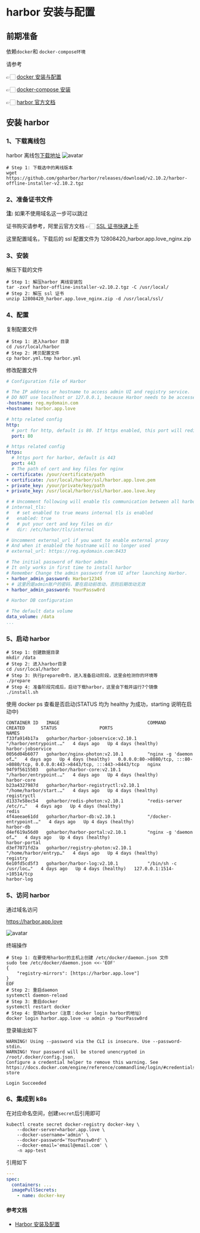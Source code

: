 # harbor 安装与配置

## 前期准备

依赖`docker`和 `docker-compose环境`

请参考

👉🏻 [docker 安装与配置](../docker/linux_docker_installed.md)

👉🏻 [docker-compose 安装](../docker/linux_docker_compose_installed.md)

👉🏻 [harbor 官方文档](https://goharbor.io/)

## 安装 harbor

### 1、下载离线包

harbor 离线包[下载地址](https://github.com/goharbor/harbor/releases)
![avatar](../../images/operations/harbor/harbor_pkg.png)

```shell
# Step 1: 下载选中的离线版本
wget https://github.com/goharbor/harbor/releases/download/v2.10.2/harbor-offline-installer-v2.10.2.tgz
```

### 2、准备证书文件

**注:** 如果不使用域名这一步可以跳过

证书购买请参考，阿里云官方文档 👉🏻 [SSL 证书快速上手](https://www.alibabacloud.com/help/zh/ssl-certificate/getting-started/get-started-with-ssl-certificates-service)

这里配置域名，下载后的 ssl 配置文件为 12808420_harbor.app.love_nginx.zip

### 3、安装

解压下载的文件

```shell
# Step 1: 解压harbor 离线安装包
tar -zxvf harbor-offline-installer-v2.10.2.tgz -C /usr/local/
# Step 2: 解压 ssl 证书
unzip 12808420_harbor.app.love_nginx.zip -d /usr/local/ssl/
```

### 4、配置

复制配置文件

```shell
# Step 1: 进入harbor 目录
cd /usr/local/harbor
# Step 2: 拷贝配置文件
cp harbor.yml.tmp harbor.yml
```

修改配置文件

```yaml
# Configuration file of Harbor

# The IP address or hostname to access admin UI and registry service.
# DO NOT use localhost or 127.0.0.1, because Harbor needs to be accessed by external clients.
-hostname: reg.mydomain.com
+hostname: harbor.app.love

# http related config
http:
  # port for http, default is 80. If https enabled, this port will redirect to https port
  port: 80

# https related config
https:
  # https port for harbor, default is 443
  port: 443
  # The path of cert and key files for nginx
- certificate: /your/certificate/path
+ certificate: /usr/local/harbor/ssl/harbor.app.love.pem
- private_key: /your/private/key/path
+ private_key: /usr/local/harbor/ssl/harbor.aoo.love.key

# # Uncomment following will enable tls communication between all harbor components
# internal_tls:
#   # set enabled to true means internal tls is enabled
#   enabled: true
#   # put your cert and key files on dir
#   dir: /etc/harbor/tls/internal

# Uncomment external_url if you want to enable external proxy
# And when it enabled the hostname will no longer used
# external_url: https://reg.mydomain.com:8433

# The initial password of Harbor admin
# It only works in first time to install harbor
# Remember Change the admin password from UI after launching Harbor.
- harbor_admin_password: Harbor12345
+ # 这里的是admin账户的密码，要在启动前改动，否则后期改动无效
+ harbor_admin_password: YourPassw0rd

# Harbor DB configuration

# The default data volume
data_volume: /data
...

```

### 5、启动 harbor

```shell
# Step 1: 创建数据目录
mkdir /data
# Step 2: 进入harbor目录
cd /usr/local/harbor
# Step 3: 执行prepare命令，进入准备启动阶段，这里会检测你的环境等
./prepare
# Step 4: 准备阶段完成后，启动下载harbor，这里会下载并运行7个镜像
./install.sh
```

使用 docker ps 查看是否启动(STATUS 均为 healthy 为成功，starting 说明在启动中)

```PlainText
CONTAINER ID   IMAGE                                 COMMAND                  CREATED      STATUS                PORTS                                                                            NAMES
f33fa914b17a   goharbor/harbor-jobservice:v2.10.1    "/harbor/entrypoint.…"   4 days ago   Up 4 days (healthy)                                                                                    harbor-jobservice
0056d04b6077   goharbor/nginx-photon:v2.10.1         "nginx -g 'daemon of…"   4 days ago   Up 4 days (healthy)   0.0.0.0:80->8080/tcp, :::80->8080/tcp, 0.0.0.0:443->8443/tcp, :::443->8443/tcp   nginx
94f9f5615503   goharbor/harbor-core:v2.10.1          "/harbor/entrypoint.…"   4 days ago   Up 4 days (healthy)                                                                                    harbor-core
b23a4327987d   goharbor/harbor-registryctl:v2.10.1   "/home/harbor/start.…"   4 days ago   Up 4 days (healthy)                                                                                    registryctl
d1337e58ec54   goharbor/redis-photon:v2.10.1         "redis-server /etc/r…"   4 days ago   Up 4 days (healthy)                                                                                    redis
4f4aeeae61dd   goharbor/harbor-db:v2.10.1            "/docker-entrypoint.…"   4 days ago   Up 4 days (healthy)                                                                                    harbor-db
d4ef619a56d0   goharbor/harbor-portal:v2.10.1        "nginx -g 'daemon of…"   4 days ago   Up 4 days (healthy)                                                                                    harbor-portal
d3ef7071fd2a   goharbor/registry-photon:v2.10.1      "/home/harbor/entryp…"   4 days ago   Up 4 days (healthy)                                                                                    registry
6e10fd5cd5f3   goharbor/harbor-log:v2.10.1           "/bin/sh -c /usr/loc…"   4 days ago   Up 4 days (healthy)   127.0.0.1:1514->10514/tcp                                                        harbor-log
```

### 5、访问 harbor

通过域名访问

<https://harbor.app.love>

![avatar](../../images/operations/harbor/harbor_login.png)

终端操作

```shell
# Step 1: 在要使用harbor的主机上创建 /etc/docker/daemon.json 文件
sudo tee /etc/docker/daemon.json <<-'EOF'
{
    "registry-mirrors": [https://harbor.app.love"]
}
EOF
# Step 2: 重启daemon
systemctl daemon-reload
# Step 3: 重启docker
systemctl restart docker
# Step 4: 登陆harbor（注意：docker login harbor的地址）
docker login harbor.app.love -u admin -p YourPassw0rd
```

登录输出如下

```PlainText
WARNING! Using --password via the CLI is insecure. Use --password-stdin.
WARNING! Your password will be stored unencrypted in /root/.docker/config.json.
Configure a credential helper to remove this warning. See
https://docs.docker.com/engine/reference/commandline/login/#credentials-store

Login Succeeded
```

### 6、集成到 k8s

在对应命名空间，创建`secret`后引用即可

```shell
kubectl create secret docker-registry docker-key \
    --docker-server=harbor.app.love \
    --docker-username='admin' \
    --docker-password='YourPassw0rd' \
    --docker-email='email@email.com' \
    -n app-test
```

引用如下

```yaml
---
spec:
  containers: ...
  imagePullSecrets:
    - name: docker-key
```

#### 参考文档

- [Harbor 安装及配置](https://juejin.cn/post/7222656390548357177/)
